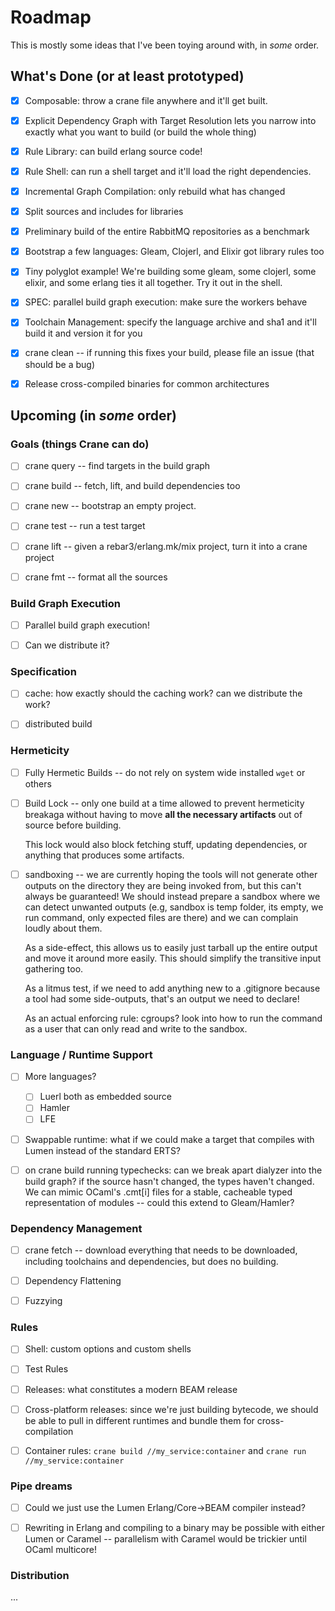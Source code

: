 # Roadmap

This is mostly some ideas that I've been toying around with, in _some_ order.

## What's Done (or at least prototyped)

- [X] Composable: throw a crane file anywhere and it'll get built.

- [X] Explicit Dependency Graph with Target Resolution lets you narrow into
  exactly what you want to build (or build the whole thing)

- [X] Rule Library: can build erlang source code!

- [X] Rule Shell: can run a shell target and it'll load the right dependencies.

- [X] Incremental Graph Compilation: only rebuild what has changed

- [X] Split sources and includes for libraries

- [X] Preliminary build of the entire RabbitMQ repositories as a benchmark

- [X] Bootstrap a few languages: Gleam, Clojerl, and Elixir got library rules
  too

- [X] Tiny polyglot example! We're building some gleam, some clojerl, some
  elixir, and some erlang ties it all together. Try it out in the shell.

- [X] SPEC: parallel build graph execution: make sure the workers behave

- [X] Toolchain Management: specify the language archive and sha1 and it'll
  build it and version it for you

- [X] crane clean -- if running this fixes your build, please file an issue
  (that should be a bug)

- [X] Release cross-compiled binaries for common architectures

## Upcoming (in *some* order)

### Goals (things Crane can do)

- [ ] crane query -- find targets in the build graph

- [ ] crane build -- fetch, lift, and build dependencies too

- [ ] crane new -- bootstrap an empty project.

- [ ] crane test -- run a test target

- [ ] crane lift -- given a rebar3/erlang.mk/mix project, turn it into a crane
  project

- [ ] crane fmt -- format all the sources

### Build Graph Execution

- [ ] Parallel build graph execution!

- [ ] Can we distribute it?

### Specification

- [ ] cache: how exactly should the caching work? can we distribute the work?

- [ ] distributed build

### Hermeticity

- [ ] Fully Hermetic Builds -- do not rely on system wide installed `wget` or others

- [ ] Build Lock -- only one build at a time allowed to prevent hermeticity breakaga
  without having to move __all the necessary artifacts__ out of source before building.

  This lock would also block fetching stuff, updating dependencies, or anything that
  produces some artifacts.

- [ ] sandboxing -- we are currently hoping the tools will not generate other
  outputs on the directory they are being invoked from, but this can't always
  be guaranteed! We should instead prepare a sandbox where we can detect unwanted
  outputs (e.g, sandbox is temp folder, its empty, we run command, only expected
  files are there) and we can complain loudly about them.

  As a side-effect, this allows us to easily just tarball up the entire output
  and move it around more easily. This should simplify the transitive input
  gathering too.

  As a litmus test, if we need to add anything new to a .gitignore because a tool
  had some side-outputs, that's an output we need to declare!

  As an actual enforcing rule: cgroups? look into how to run the command as a user
  that can only read and write to the sandbox.

### Language / Runtime Support

- [ ] More languages?
  - [ ] Luerl both as embedded source
  - [ ] Hamler
  - [ ] LFE

- [ ] Swappable runtime: what if we could make a target that compiles with Lumen
  instead of the standard ERTS?

- [ ] on crane build running typechecks: can we break apart dialyzer into the build
  graph? if the source hasn't changed, the types haven't changed. We can mimic
  OCaml's .cmt[i] files for a stable, cacheable typed representation of modules
  -- could this extend to Gleam/Hamler?

### Dependency Management

- [ ] crane fetch -- download everything that needs to be downloaded, including
  toolchains and dependencies, but does no building.

- [ ] Dependency Flattening

- [ ] Fuzzying

### Rules

- [ ] Shell: custom options and custom shells

- [ ] Test Rules

- [ ] Releases: what constitutes a modern BEAM release

- [ ] Cross-platform releases: since we're just building bytecode, we should be
  able to pull in different runtimes and bundle them for cross-compilation

- [ ] Container rules: `crane build //my_service:container` and `crane run //my_service:container`

### Pipe dreams

- [ ] Could we just use the Lumen Erlang/Core->BEAM compiler instead?

- [ ] Rewriting in Erlang and compiling to a binary may be possible with either
  Lumen or Caramel -- parallelism with Caramel would be trickier until OCaml
  multicore!

### Distribution

...
